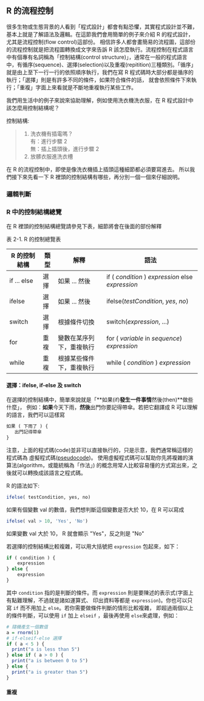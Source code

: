 ## R 的流程控制

很多生物或生態背景的人看到「程式設計」都會有點恐懼，其實程式設計並不難，基本上就是了解語法及邏輯。在這節我們會用簡單的例子來介紹 R 的程式設計，尤其是流程控制(flow control)這部份。
相信許多人都會畫簡易的流程圖，這部份的流程控制就是把流程圖轉換成文字來告訴 R 該怎麼執行。流程控制在程式語言中有個專有名詞稱為「控制結構(control structure)」，通常在一般的程式語言中，有循序(sequence)、選擇(selection)以及重複(repitition)三種類別。「循序」就是由上至下一行一行的依照順序執行，我們在寫 R 程式碼時大部分都是循序的執行；「選擇」則是有許多不同的條件，如果符合條件的話，
就會依照條件下來執行；「重複」字面上來看就是不斷地重複執行某些工作。

我們用生活中的例子來說來協助理解，例如使用洗衣機洗衣服，在 R 程式設計中該怎麼用控制結構呢？

控制結構:
> 1. 洗衣機有插電嗎？<br/>
>    有：進行步驟 2 <br/>
>    無：插上插頭後，進行步驟 2 <br/>
> 2. 放髒衣服進洗衣槽

在 R 的流程控制中，即使是像洗衣機插上插頭這種細節都必須要寫進去。
所以我們接下來先看一下 R 裡頭的控制結構有哪些，再分別一個一個來仔細說明。

### 邏輯判斷


### R 中的控制結構總覽

在 R 裡頭的控制結構總覽請參見下表，細節將會在後面的部份解釋

表 2-1. R 的控制總覽表

| R 的控制結構 | 類型  |  解釋                      | 語法          |
| ------------ | ----- | -------------------------- | ------------- |
| if ... else  | 選擇  | 如果 ... 然後              | if ( _condition_ ) _expression_ else _expression_|
| ifelse       | 選擇  | 如果 ... 然後              | ifelse(_testCondition_, _yes_, _no_) |
| switch       | 選擇  | 根據條件切換               | switch(_expression_, ...) |
| for          | 重複  | 變數在某序列下，重複執行   | for ( _variable_ in _sequence_) _expression_ |
| while        | 重複  | 根據某些條件下，重複執行   | while ( _condition_ ) _expression_ |


#### 選擇：ifelse, if-else 及 switch

在選擇的控制結構中，簡單來說就是「**如果(if)**發生一件事情**然後(then)**做些什麼」，
例如：**如果**今天下雨，**然後**出門你要記得帶傘。若把它翻譯成 R 可以理解的語言，我們可以這樣寫

```R
如果 ( 下雨了 ) {
   出門記得帶傘
}
```

注意，上面的程式碼(code)並非可以直接執行的，只是示意，我們通常稱這樣的程式碼為 虛擬程式碼([pseudocode](https://en.wikipedia.org/wiki/Pseudocode))。
使用虛擬程式碼可以幫助你先將複雜的演算法(algorithm，或籠統稱為「作法」)
的概念用常人比較容易懂的方式寫出來，之後就可以轉換成該語言之程式碼。

R 的語法如下:

```R
ifelse( testCondition, yes, no)

```
如果有個變數 val 的數值，我們想判斷這個變數是否大於 10，在 R 可以寫成
```R
ifelse( val > 10, 'Yes', 'No')
```
如果變數 val 大於 10， R 就會顯示 "Yes"，反之則是 "No"

若選擇的控制結構比較複雜，可以用大括號把 ```expression``` 包起來，如下：

```R
if ( condition ) {
    expression
} else {
    expression
}
```

其中 ```condition``` 指的是判斷的條件。而 ```expression``` 則是要陳述的表示式(字面上有點難理解，不過就是諸如運算式、
印出資料等都是 ```expression```)。你也可以只寫 ```if``` 而不用加上 ```else```。若你需要做條件判斷的情形比較複雜，
即超過兩個以上的條件判斷，可以使用 ```if``` 加上 ```elseif``` ，最後再使用 ```else```來處理，例如：

```R
# 隨機產生一個數值
a = rnorm(1)
# if-elseif-else 選擇
if ( a < 5 ) {
  print("a is less than 5")
} else if ( a > 0 ) {
  print("a is between 0 to 5")
} else {
  print("a is greater than 5")
}
```

#### 重複

